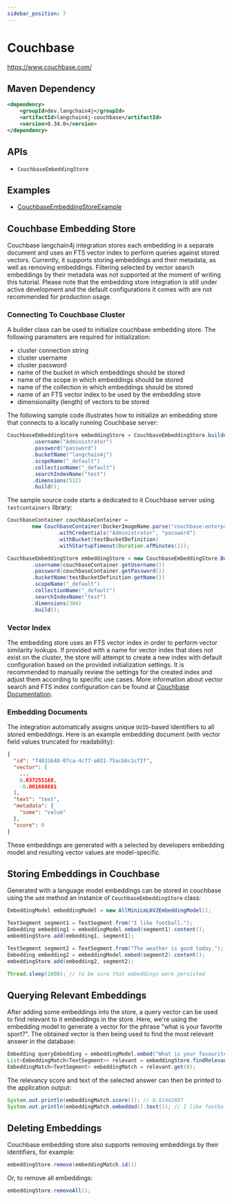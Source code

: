 ```yaml
---
sidebar_position: 7
---
```


# Couchbase

https://www.couchbase.com/


## Maven Dependency

```xml
<dependency>
    <groupId>dev.langchain4j</groupId>
    <artifactId>langchain4j-couchbase</artifactId>
    <version>0.34.0</version>
</dependency>
```

## APIs

- `CouchbaseEmbeddingStore`


## Examples

- [CouchbaseEmbeddingStoreExample](https://github.com/langchain4j/langchain4j-examples/blob/main/couchbase-example/src/main/java/CouchbaseEmbeddingStoreExample.java)

## Couchbase Embedding Store
Couchbase langchain4j integration stores each embedding in a separate document and uses an FTS vector index to perform
queries against stored vectors. Currently, it supports storing embeddings and their metadata, as well as removing
embeddings. Filtering selected by vector search embeddings by their metadata was not supported at the moment of writing
this tutorial. Please note that the embedding store integration is still under active development and the default
configurations it comes with are not recommended for production usage.

### Connecting To Couchbase Cluster
A builder class can be used to initialize couchbase embedding store. The following parameters are required for
initialization:
- cluster connection string
- cluster username
- cluster password
- name of the bucket in which embeddings should be stored
- name of the scope in which embeddings should be stored
- name of the collection in which embeddings should be stored
- name of an FTS vector index to be used by the embedding store
- dimensionality (length) of vectors to be stored

The following sample code illustrates how to initialize an embedding store that connects to a locally running Couchbase
server:

```java
CouchbaseEmbeddingStore embeddingStore = CouchbaseEmbeddingStore.builder().clusterUrl("localhost:8091")
        .username("Administrator")
        .password("password")
        .bucketName("langchain4j")
        .scopeName("_default")
        .collectionName("_default")
        .searchIndexName("test")
        .dimensions(512)
        .build();
```

The sample source code starts a dedicated to it Couchbase server using `testcontainers` library:

```java
CouchbaseContainer couchbaseContainer =
        new CouchbaseContainer(DockerImageName.parse("couchbase:enterprise").asCompatibleSubstituteFor("couchbase/server"))
                .withCredentials("Administrator", "password")
                .withBucket(testBucketDefinition)
                .withStartupTimeout(Duration.ofMinutes(1));

CouchbaseEmbeddingStore embeddingStore = new CouchbaseEmbeddingStore.Builder(couchbaseContainer.getConnectionString())
        .username(couchbaseContainer.getUsername())
        .password(couchbaseContainer.getPassword())
        .bucketName(testBucketDefinition.getName())
        .scopeName("_default")
        .collectionName("_default")
        .searchIndexName("test")
        .dimensions(384)
        .build();
```

### Vector Index
The embedding store uses an FTS vector index in order to perform vector similarity lookups. If provided with a name for
vector index that does not exist on the cluster, the store will attempt to create a new index with default
configuration based on the provided initialization settings. It is recommended to manually review the settings for the
created index and adjust them according to specific use cases. More information about vector search and FTS index
configuration can be found at [Couchbase Documentation](https://docs.couchbase.com/server/current/vector-search/vector-search.html).

### Embedding Documents
The integration automatically assigns unique `UUID`-based identifiers to all stored embeddings. Here is
an example embedding document (with vector field values truncated for readability):

```json
{
  "id": "f4831648-07ca-4c77-a031-75acb6c1cf2f",
  "vector": [
    ...
    0.037255168,
    -0.001608681
  ],
  "text": "text",
  "metadata": {
    "some": "value"
  },
  "score": 0
}
```

These embeddings are generated with a selected by developers embedding model and resulting vector values are model-specific.

## Storing Embeddings in Couchbase
Generated with a language model embeddings can be stored in couchbase using the `add` method an instance of `CouchbaseEmbeddingStore`
class:
```java
EmbeddingModel embeddingModel = new AllMiniLmL6V2EmbeddingModel();

TextSegment segment1 = TextSegment.from("I like football.");
Embedding embedding1 = embeddingModel.embed(segment1).content();
embeddingStore.add(embedding1, segment1);

TextSegment segment2 = TextSegment.from("The weather is good today.");
Embedding embedding2 = embeddingModel.embed(segment2).content();
embeddingStore.add(embedding2, segment2);

Thread.sleep(1000); // to be sure that embeddings were persisted
```

## Querying Relevant Embeddings
After adding some embeddings into the store, a query vector can be used to find relevant to it embeddings in the store.
Here, we're using the embedding model to generate a vector for the phrase "what is your favorite sport?". The obtained
vector is then being used to find the most relevant answer in the database:
```java
Embedding queryEmbedding = embeddingModel.embed("What is your favourite sport?").content();
List<EmbeddingMatch<TextSegment>> relevant = embeddingStore.findRelevant(queryEmbedding, 1);
EmbeddingMatch<TextSegment> embeddingMatch = relevant.get(0);
```

The relevancy score and text of the selected answer can then be printed to the application output:
```java
System.out.println(embeddingMatch.score()); // 0.81442887
System.out.println(embeddingMatch.embedded().text()); // I like football.
```

## Deleting Embeddings
Couchbase embedding store also supports removing embeddings by their identifiers, for example:
```java
embeddingStore.remove(embeddingMatch.id())
```

Or, to remove all embeddings:
```java
embeddingStore.removeAll();
```
